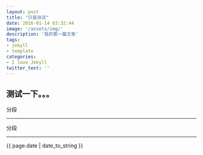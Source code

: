 ```yaml
---
layout: post
title: "只是测试"
date: 2016-01-14 03:32:44
image: '/assets/img/'
description: '我的第一篇文章'
tags:
- jekyll 
- template 
categories:
- I love Jekyll
twitter_text: ''
---
```


测试一下。。。
------------

分段

------------
分段

------------


{{ page.date | date_to_string }}
